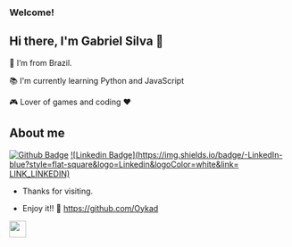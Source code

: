 ### Welcome!

## Hi there, I'm Gabriel Silva 👋


:house_with_garden: I’m from Brazil.

:books: I'm currently learning Python and JavaScript

:video_game: Lover of games and coding :heart:

 
## About me
[![Github Badge](https://img.shields.io/badge/-Github-000?style=flat-square&logo=Github&logoColor=white&link=LINK_GIT)](https://github.com/Oykad)
[![Linkedin Badge](https://img.shields.io/badge/-LinkedIn-blue?style=flat-square&logo=Linkedin&logoColor=white&link= LINK_LINKEDIN)](https://www.linkedin.com/in/gabriel-silva-a28b86221/)

- Thanks for visiting.

- Enjoy it!! :crocodile: https://github.com/Oykad

<img src=https://raw.githubusercontent.com/TheDudeThatCode/TheDudeThatCode/master/Assets/dino.gif width="30">

<!--
**Oykad/Oykad** is a ✨ _special_ ✨ repository because its `README.md` (this file) appears on your GitHub profile.

Here are some ideas to get you started:

- 🔭 I’m currently working on ...
- 🌱 I’m currently learning ...
- 👯 I’m looking to collaborate on ...
- 🤔 I’m looking for help with ...
- 💬 Ask me about ...
- 📫 How to reach me: ...
- 😄 Pronouns: ...
- ⚡ Fun fact: ...
-->
